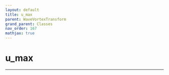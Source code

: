 ```yaml
---
layout: default
title: u_max
parent: WaveVortexTransform
grand_parent: Classes
nav_order: 167
mathjax: true
---
```


#  u_max




---

